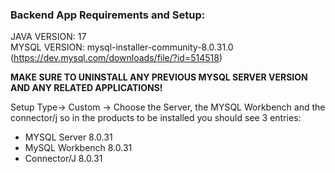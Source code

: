 ### Backend App Requirements and Setup:
JAVA VERSION: 17<br/>
MYSQL VERSION: mysql-installer-community-8.0.31.0 (https://dev.mysql.com/downloads/file/?id=514518)

<strong>MAKE SURE TO UNINSTALL ANY PREVIOUS MYSQL SERVER VERSION AND ANY RELATED APPLICATIONS!</strong>

Setup Type-> Custom -> Choose the Server, the MYSQL Workbench and the connector/j so in the products to be installed you should see 3 entries:
- MYSQL Server 8.0.31
- MySQL Workbench 8.0.31
- Connector/J 8.0.31


